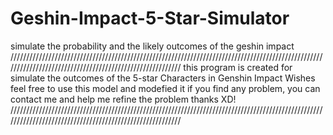 # Geshin-Impact-5-Star-Simulator
simulate the probability and the likely outcomes of the geshin impact
/////////////////////////////////////////////////////////////////////////////////////////////////////////////////////////////////////////////////////////
this program is created for simulate the outcomes of the 5-star Characters in Genshin Impact Wishes
feel free to use this model and modefied it
if you find any problem, you can contact me and help me refine the problem
thanks XD!
/////////////////////////////////////////////////////////////////////////////////////////////////////////////////////////////////////////////////////////
